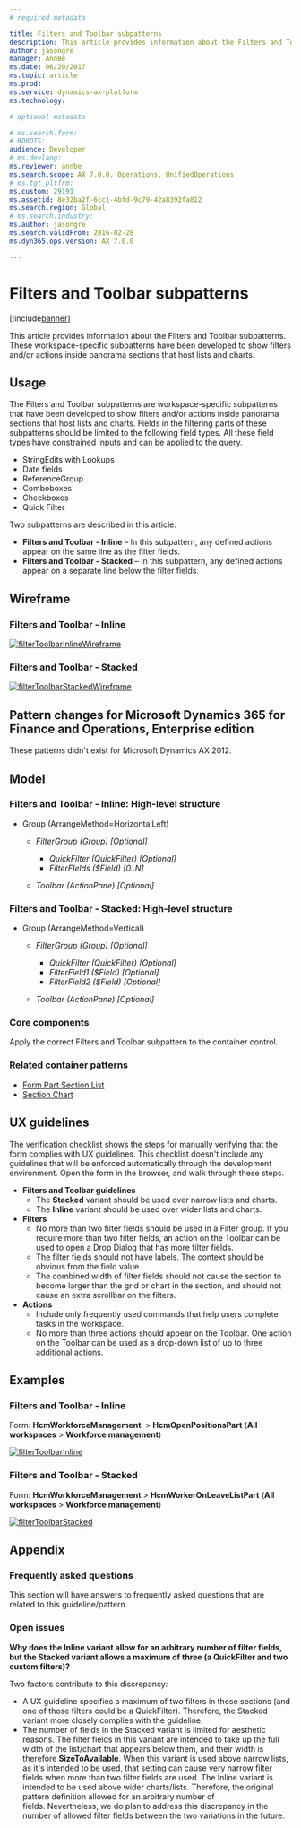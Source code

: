 ```yaml
---
# required metadata

title: Filters and Toolbar subpatterns
description: This article provides information about the Filters and Toolbar subpatterns. These workspace-specific subpatterns have been developed to show filters and/or actions inside panorama sections that host lists and charts.
author: jasongre
manager: AnnBe
ms.date: 06/20/2017
ms.topic: article
ms.prod: 
ms.service: dynamics-ax-platform
ms.technology: 

# optional metadata

# ms.search.form: 
# ROBOTS: 
audience: Developer
# ms.devlang: 
ms.reviewer: annbe
ms.search.scope: AX 7.0.0, Operations, UnifiedOperations
# ms.tgt_pltfrm: 
ms.custom: 29191
ms.assetid: 8e32ba2f-6cc1-4bfd-9c79-42a8392fa812
ms.search.region: Global
# ms.search.industry: 
ms.author: jasongre
ms.search.validFrom: 2016-02-28
ms.dyn365.ops.version: AX 7.0.0

---
```


# Filters and Toolbar subpatterns

[!include[banner](../includes/banner.md)]


This article provides information about the Filters and Toolbar subpatterns. These workspace-specific subpatterns have been developed to show filters and/or actions inside panorama sections that host lists and charts.

Usage
-----

The Filters and Toolbar subpatterns are workspace-specific subpatterns that have been developed to show filters and/or actions inside panorama sections that host lists and charts. Fields in the filtering parts of these subpatterns should be limited to the following field types. All these field types have constrained inputs and can be applied to the query.

-   StringEdits with Lookups
-   Date fields
-   ReferenceGroup
-   Comboboxes
-   Checkboxes
-   Quick Filter

Two subpatterns are described in this article:

-   **Filters and Toolbar - Inline** – In this subpattern, any defined actions appear on the same line as the filter fields.
-   **Filters and Toolbar - Stacked** – In this subpattern, any defined actions appear on a separate line below the filter fields.

## Wireframe
### Filters and Toolbar - Inline

[![filterToolbarInlineWireframe](./media/filtertoolbarinlinewireframe.png)](./media/filtertoolbarinlinewireframe.png)

### Filters and Toolbar - Stacked

[![filterToolbarStackedWireframe](./media/filtertoolbarstackedwireframe.png)](./media/filtertoolbarstackedwireframe.png)

## Pattern changes for Microsoft Dynamics 365 for Finance and Operations, Enterprise edition
These patterns didn't exist for Microsoft Dynamics AX 2012.

## Model
### Filters and Toolbar - Inline: High-level structure

- Group (ArrangeMethod=HorizontalLeft)

    - *FilterGroup (Group) \[Optional\]*

        - *QuickFilter (QuickFilter) \[Optional\]*
        - *FilterFIelds ($Field) \[0..N\]*

    - *Toolbar (ActionPane) \[Optional\]*

### Filters and Toolbar - Stacked: High-level structure

- Group (ArrangeMethod=Vertical)

    - *FilterGroup (Group) \[Optional\]*

        - *QuickFilter (QuickFilter) \[Optional\]*
        - *FilterField1 ($Field) \[Optional\]*
        - *FilterField2 ($Field) \[Optional\]*

    - *Toolbar (ActionPane) \[Optional\]*

### Core components

Apply the correct Filters and Toolbar subpattern to the container control.

### Related container patterns

-   [Form Part Section List](section-list-form-pattern.md)
-   [Section Chart](section-chart-form-pattern.md)

## UX guidelines
The verification checklist shows the steps for manually verifying that the form complies with UX guidelines. This checklist doesn't include any guidelines that will be enforced automatically through the development environment. Open the form in the browser, and walk through these steps.

-   **Filters and Toolbar guidelines**
    -   The **Stacked** variant should be used over narrow lists and charts.
    -   The **Inline** variant should be used over wider lists and charts.
-   **Filters**
    -   No more than two filter fields should be used in a Filter group. If you require more than two filter fields, an action on the Toolbar can be used to open a Drop Dialog that has more filter fields.
    -   The filter fields should not have labels. The context should be obvious from the field value.
    -   The combined width of filter fields should not cause the section to become larger than the grid or chart in the section, and should not cause an extra scrollbar on the filters.
-   **Actions**
    -   Include only frequently used commands that help users complete tasks in the workspace.
    -   No more than three actions should appear on the Toolbar. One action on the Toolbar can be used as a drop-down list of up to three additional actions.

## Examples
### Filters and Toolbar - Inline

Form: **HcmWorkforceManagement**  &gt; **HcmOpenPositionsPart** (**All workspaces** &gt; **Workforce management**) 

[![filterToolbarInline](./media/filtertoolbarinline.png)](./media/filtertoolbarinline.png)

### Filters and Toolbar - Stacked

Form: **HcmWorkforceManagement** &gt; **HcmWorkerOnLeaveListPart** (**All workspaces** &gt; **Workforce management**) 

[![filterToolbarStacked](./media/filtertoolbarstacked.png)](./media/filtertoolbarstacked.png)

## Appendix
### Frequently asked questions

This section will have answers to frequently asked questions that are related to this guideline/pattern.

### Open issues

**Why does the Inline variant allow for an arbitrary number of filter fields, but the Stacked variant allows a maximum of three (a QuickFilter and two custom filters)?**

Two factors contribute to this discrepancy:

-   A UX guideline specifies a maximum of two filters in these sections (and one of those filters could be a QuickFilter). Therefore, the Stacked variant more closely complies with the guideline.
-   The number of fields in the Stacked variant is limited for aesthetic reasons. The filter fields in this variant are intended to take up the full width of the list/chart that appears below them, and their width is therefore **SizeToAvailable**. When this variant is used above narrow lists, as it's intended to be used, that setting can cause very narrow filter fields when more than two filter fields are used. The Inline variant is intended to be used above wider charts/lists. Therefore, the original pattern definition allowed for an arbitrary number of fields. Nevertheless, we do plan to address this discrepancy in the number of allowed filter fields between the two variations in the future.
